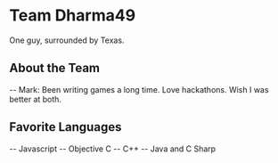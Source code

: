 # Team Dharma49

One guy, surrounded by Texas.

## About the Team

-- Mark: Been writing games a long time. Love hackathons. Wish I was better at both.

## Favorite Languages

-- Javascript
-- Objective C
-- C++
-- Java and C Sharp

